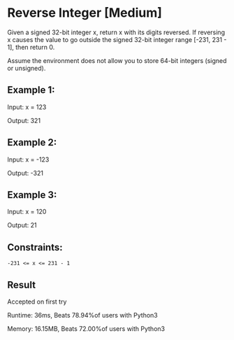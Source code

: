 # Reverse Integer [Medium]

Given a signed 32-bit integer x, return x with its digits reversed. If reversing x causes the value to go outside the signed 32-bit integer range [-231, 231 - 1], then return 0.

Assume the environment does not allow you to store 64-bit integers (signed or unsigned).


## Example 1:

Input: x = 123

Output: 321

## Example 2:

Input: x = -123

Output: -321

## Example 3:

Input: x = 120

Output: 21

 

## Constraints:

    -231 <= x <= 231 - 1

## Result

Accepted on first try

Runtime: 36ms, Beats 78.94%of users with Python3

Memory: 16.15MB, Beats 72.00%of users with Python3
